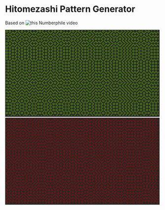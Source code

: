 # Hitomezashi Pattern Generator
Based on ![this Numberphile video](https://www.youtube.com/watch?v=JbfhzlMk2eY)

<img src='https://github.com/n33r4j/Python_Projects/blob/main/Hitomezashi_Stitch_Patterns/hitomezashi_pattern_1.png' width='500'>
<img src='https://github.com/n33r4j/Python_Projects/blob/main/Hitomezashi_Stitch_Patterns/hitomezashi_pattern_2.png' width='500'>
